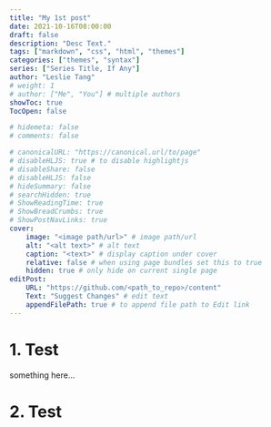 ```yaml
---
title: "My 1st post"
date: 2021-10-16T08:00:00
draft: false
description: "Desc Text."
tags: ["markdown", "css", "html", "themes"]
categories: ["themes", "syntax"]
series: ["Series Title, If Any"]
author: "Leslie Tang"
# weight: 1
# author: ["Me", "You"] # multiple authors
showToc: true
TocOpen: false

# hidemeta: false
# comments: false

# canonicalURL: "https://canonical.url/to/page"
# disableHLJS: true # to disable highlightjs
# disableShare: false
# disableHLJS: false
# hideSummary: false
# searchHidden: true
# ShowReadingTime: true
# ShowBreadCrumbs: true
# ShowPostNavLinks: true
cover:
    image: "<image path/url>" # image path/url
    alt: "<alt text>" # alt text
    caption: "<text>" # display caption under cover
    relative: false # when using page bundles set this to true
    hidden: true # only hide on current single page
editPost:
    URL: "https://github.com/<path_to_repo>/content"
    Text: "Suggest Changes" # edit text
    appendFilePath: true # to append file path to Edit link
---
```


# 1. Test
something here...
# 2. Test
